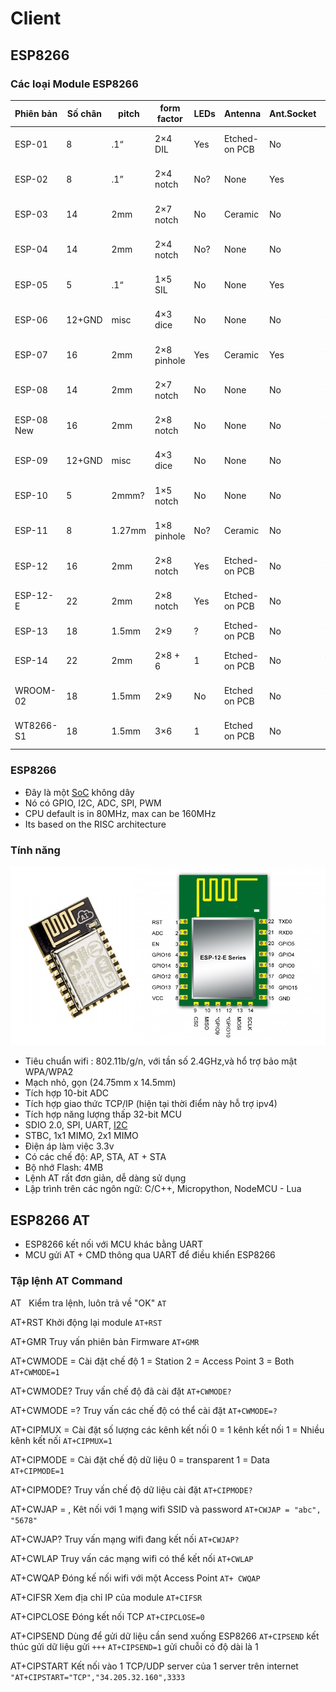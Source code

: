 # Client
## ESP8266

### Các loại Module ESP8266


| Phiên bản| Số chân   | pitch  | form factor | LEDs |Antenna|Ant.Socket| Shielded |dài mm | 
|------------|--------|--------|-------------|------|---------------|------------|----------|---------------| 
| ESP-01     | 8      | .1“    | 2×4 DIL     | Yes  | Etched-on PCB | No         | No       | 14.3 x 24.8   | 
| ESP-02     | 8      | .1”    | 2×4 notch   | No?  | None          | Yes        | No       | 14.2 x 14.2   | 
| ESP-03     | 14     | 2mm    | 2×7 notch   | No   | Ceramic       | No         | No       | 17.3 x 12.1   | 
| ESP-04     | 14     | 2mm    | 2×4 notch   | No?  | None          | No         | No       | 14.7 x 12.1   | 
| ESP-05     | 5      | .1“    | 1×5 SIL     | No   | None          | Yes        | No       | 14.2 x 14.2   | 
| ESP-06     | 12+GND | misc   | 4×3 dice    | No   | None          | No         | Yes      | 16.3 x 13.1   | 
| ESP-07     | 16     | 2mm    | 2×8 pinhole | Yes  | Ceramic       | Yes        | Yes      | 20.0 x 16.0   | 
| ESP-08     | 14     | 2mm    | 2×7 notch   | No   | None          | No         | Yes      | 17.0 x 16.0   | 
| ESP-08 New | 16     | 2mm    | 2×8 notch   | No   | None          | No         | Yes      | 18.0 x 16.0   | 
| ESP-09     | 12+GND | misc   | 4×3 dice    | No   | None          | No         | No       | 10.0 x 10.0   | 
| ESP-10     | 5      | 2mmm?  | 1×5 notch   | No   | None          | No         | No       | 14.2 x 10.0   | 
| ESP-11     | 8      | 1.27mm | 1×8 pinhole | No?  | Ceramic       | No         | No       | 17.3 x 12.1   | 
| ESP-12     | 16     | 2mm    | 2×8 notch   | Yes  | Etched-on PCB | No         | Yes      | 24.0 x 16.0   | 
| ESP-12-E   | 22     | 2mm    | 2×8 notch   | Yes  | Etched-on PCB | No         | Yes      | 24.0 x 16.0   | 
| ESP-13     | 18     | 1.5mm  | 2×9         | ?    | Etched-on PCB | No         | Yes      | ? x ?         | 
| ESP-14     | 22     | 2mm    | 2×8 + 6     | 1    | Etched-on PCB | No         | Yes      | 24.3 x 16.2   | 
| WROOM-02   | 18     | 1.5mm  | 2×9         | No   | Etched on PCB | No         | Yes      | 20.0 x 18.0   | 
| WT8266-S1  | 18     | 1.5mm  | 3×6         | 1    | Etched on PCB | No         | Yes      | 15.0 x 18.6   | 


### ESP8266 

* Đây là một [SoC](https://en.wikipedia.org/wiki/System_on_a_chip) không dây 
* Nó có GPIO, I2C, ADC, SPI, PWM
* CPU default is in 80MHz, max can be 160MHz
* Its based on the RISC architecture

### Tính năng
![Screenshot](esp8266.jpg)


* Tiêu chuẩn wifi : 802.11b/g/n, với tần số 2.4GHz,và hổ trợ bảo mật WPA/WPA2
* Mạch nhỏ, gọn (24.75mm x 14.5mm)
* Tích hợp 10-bit ADC
* Tích hợp giao thức TCP/IP (hiện tại thời điểm này hỗ trợ ipv4)
* Tích hợp năng lượng thấp 32-bit MCU
* SDIO 2.0, SPI, UART, [I2C](Drivers)
* STBC, 1x1 MIMO, 2x1 MIMO
* Điện áp làm việc 3.3v
* Có các chế độ: AP, STA, AT + STA
* Bộ nhớ Flash: 4MB
* Lệnh AT rất đơn giản, dễ dàng sử dụng
* Lập trình trên các ngôn ngữ: C/C++, Micropython, NodeMCU - Lua

## ESP8266 AT
* ESP8266 kết nối với MCU khác bằng UART
* MCU gửi AT + CMD thông qua UART để điều khiển ESP8266

### Tập lệnh AT Command

AT &nbsp; Kiểm tra lệnh, luôn trả về "OK" 			 	`AT`

AT+RST					Khởi động lại module	 						`AT+RST`

AT+GMR					Truy vấn phiên bản Firmware 	 				`AT+GMR`

AT+CWMODE = <mode>		Cài đặt chế độ	1 = Station 2 = Access Point  3 = Both							`AT+CWMODE=1`

AT+CWMODE?				Truy vấn chế độ đã cài đặt	 													`AT+CWMODE?`

AT+CWMODE =?			Truy vấn các chế độ có thể cài đặt	 											`AT+CWMODE=?`

AT+CIPMUX = <mode>		Cài đặt số lượng các kênh kết nối	0 = 1 kênh kết nối 1 = Nhiều kênh kết nối	`AT+CIPMUX=1`

AT+CIPMODE = <mode>		Cài đặt chế độ dữ liệu	0 = transparent  1 = Data								`AT+CIPMODE=1`

AT+CIPMODE?				Truy vấn chế độ dữ liệu cài đặt	 												`AT+CIPMODE?`


AT+CWJAP = <ssid>, <password>		Kêt nối với 1 mạng wifi	SSID và password     `AT+CWJAP = "abc", "5678"`

AT+CWJAP?		Truy vấn mạng wifi đang kết nối	 			`AT+CWJAP?`

AT+CWLAP		Truy vấn các mạng wifi có thể kết nối	 	`AT+CWLAP`

AT+CWQAP		Đóng kế nối wifi với một Access Point	 	`AT+ CWQAP`

AT+CIFSR		Xem địa chỉ IP của module	 				`AT+CIFSR`

AT+CIPCLOSE 	Đóng kết nối TCP 							`AT+CIPCLOSE=0`

AT+CIPSEND		Dùng để gửi dữ liệu cần send xuống ESP8266  `AT+CIPSEND` kết thúc gửi dữ liệu gửi `+++` 
															`AT+CIPSEND=1` gửi chuỗi có độ dài là 1

AT+CIPSTART     Kết nối vào 1 TCP/UDP server của 1 server trên internet    `"AT+CIPSTART="TCP","34.205.32.160",3333`
